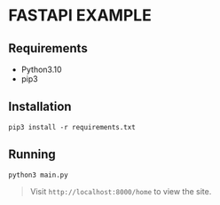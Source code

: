 # FASTAPI EXAMPLE

## Requirements
- Python3.10
- pip3

## Installation
```shell
pip3 install -r requirements.txt
```

## Running
```shell
python3 main.py
```

> Visit `http://localhost:8000/home` to view the site.